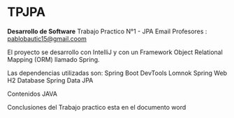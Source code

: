 # TPJPA
**Desarrollo de Software**
Trabajo Practico N°1 - JPA
Email Profesores : pablobautic15@gmail.coom

El proyecto se desarrollo con IntelliJ y con un Framework Object Relational Mapping (ORM) llamado Spring.

Las dependencias utilizadas son:
Spring Boot DevTools
Lomnok
Spring Web
H2 Database
Spring Data JPA

Contenidos
JAVA

Conclusiones del Trabajo practico esta en el documento word
